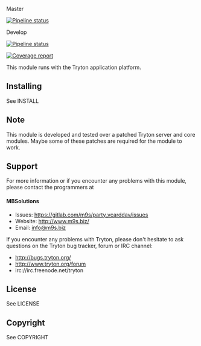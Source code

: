 Master

[![Pipeline status](https://gitlab.com/m9s/party_vcarddav/badges/master/pipeline.svg)](https://gitlab.com/m9s/party_vcarddav/commits/master)

Develop

[![Pipeline status](https://gitlab.com/m9s/party_vcarddav/badges/develop/pipeline.svg)](https://gitlab.com/m9s/party_vcarddav/commits/develop)

[![Coverage report](https://gitlab.com/m9s/party_vcarddav/badges/develop/coverage.svg)](http://m9s.gitlab.io/party_vcarddav)



This module runs with the Tryton application platform.

Installing
----------

See INSTALL

Note
----

This module is developed and tested over a patched Tryton server and
core modules. Maybe some of these patches are required for the module to work.

Support
-------

For more information or if you encounter any problems with this module,
please contact the programmers at

#### MBSolutions

   * Issues:   https://gitlab.com/m9s/party_vcarddav/issues
   * Website:  http://www.m9s.biz/
   * Email:    info@m9s.biz

If you encounter any problems with Tryton, please don't hesitate to ask
questions on the Tryton bug tracker, forum or IRC channel:

   * http://bugs.tryton.org/
   * http://www.tryton.org/forum
   * irc://irc.freenode.net/tryton

License
-------

See LICENSE

Copyright
---------

See COPYRIGHT


